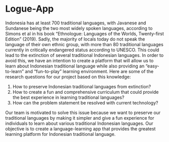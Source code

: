 # Logue-App

Indonesia has at least 700 traditional languages, with Javanese and Sundanese being the two most widely spoken languages, according to Simons et al in his book “Ethnologue: Languages of the Worlds, Twenty-first Edition” (2019). Sadly, the majority of locals today do not speak the language of their own ethnic group, with more than 80 traditional languages currently in critically endangered status according to UNESCO. This could lead to the extinction of several traditional Indonesian languages. In order to avoid this, we have an intention to create a platform that will allow us to learn about Indonesian traditional language while also providing an “easy-to-learn”  and “fun-to-play” learning environment. Here are some of the research questions for our project based on this knowledge:
1. How to preserve Indonesian traditional languages from extinction?
2. How to create a fun and comprehensive curriculum that could provide the best experience in learning traditional languages?
3. How can the problem statement be resolved with current technology?

Our team is motivated to solve this issue because we want to preserve our traditional languages by making it simpler and give a fun experience for individuals to learn about various traditional Indonesian languages. Our objective is to create a language-learning app that provides the greatest learning platform for Indonesian traditional language.

